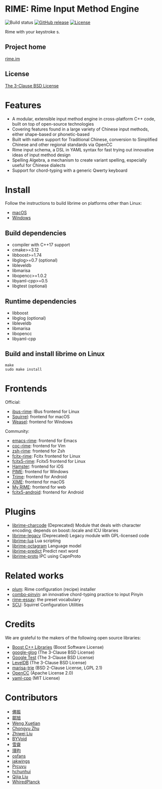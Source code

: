 <meta charset="UTF-8">

RIME: Rime Input Method  Engine
===
![Build status](https://github.com/rime/librime/actions/workflows/commit-ci.yml/badge.svg)
[![GitHub release](https://img.shields.io/github/release/rime/librime.svg)](https://github.com/rime/librime/releases)
[![License](https://img.shields.io/badge/License-BSD%203--Clause-blue.svg)](https://opensource.org/licenses/BSD-3-Clause)

Rime with your keystroke s.

Project home
---
[rime.im](https://rime.im)

License
---
[The 3-Clause BSD License](https://opensource.org/licenses/BSD-3-Clause)

Features
===
  - A modular, extensible input method engine in cross-platform C++ code,
    built on top of open-source technologies
  - Covering features found in a large variety of Chinese input methods,
    either shape-based or phonetic-based
  - Built with native support for Traditional Chinese, conversion to Simplified
    Chinese and other regional standards via OpenCC
  - Rime input schema, a DSL in YAML syntax for fast trying out innovative ideas
    of input method design
  - Spelling Algebra, a mechanism to create variant spelling, especially useful
    for Chinese dialects
  - Support for chord-typing with a generic Qwerty keyboard

Install
===
Follow the instructions to build librime on platforms other than Linux:
  - [macOS](https://github.com/rime/librime/tree/master/README-mac.md)
  - [Windows](https://github.com/rime/librime/tree/master/README-windows.md)

Build dependencies
---
  - compiler with C++17 support
  - cmake>=3.12
  - libboost>=1.74
  - libglog>=0.7 (optional)
  - libleveldb
  - libmarisa
  - libopencc>=1.0.2
  - libyaml-cpp>=0.5
  - libgtest (optional)

Runtime dependencies
---
  - libboost
  - libglog (optional)
  - libleveldb
  - libmarisa
  - libopencc
  - libyaml-cpp

Build and install librime on Linux
---
```
make
sudo make install
```

Frontends
===

Official:
  - [ibus-rime](https://github.com/rime/ibus-rime): IBus frontend for Linux
  - [Squirrel](https://github.com/rime/squirrel): frontend for macOS
  - [Weasel](https://github.com/rime/weasel): frontend for Windows

Community:
  - [emacs-rime](https://github.com/DogLooksGood/emacs-rime): frontend for Emacs
  - [coc-rime](https://github.com/tonyfettes/coc-rime): frontend for Vim
  - [zsh-rime](https://github.com/Freed-Wu/zsh-rime): frontend for Zsh
  - [fcitx-rime](https://github.com/fcitx/fcitx-rime): Fcitx frontend for Linux
  - [fcitx5-rime](https://github.com/fcitx/fcitx5-rime): Fcitx5 frontend for Linux
  - [Hamster](https://github.com/imfuxiao/Hamster): frontend for iOS
  - [PIME](https://github.com/EasyIME/PIME): frontend for Windows
  - [Trime](https://github.com/osfans/trime): frontend for Android
  - [XIME](https://github.com/stackia/XIME): frontend for macOS
  - [My RIME](https://github.com/LibreService/my_rime): frontend for web
  - [fcitx5-android](https://github.com/fcitx5-android/fcitx5-android): frontend for Android

Plugins
===
  - [librime-charcode](https://github.com/rime/librime-charcode) (Deprecated) Module that
    deals with character encoding; depends on boost::locale and ICU libraries
  - [librime-legacy](https://github.com/rime/librime-legacy) (Deprecated) Legacy module with
    GPL-licensed code
  - [librime-lua](https://github.com/hchunhui/librime-lua) Lua scripting
  - [librime-octagram](https://github.com/lotem/librime-octagram) Language model
  - [librime-predict](https://github.com/rime/librime-predict) Predict next word
  - [librime-proto](https://github.com/lotem/librime-proto) IPC using CapnProto

Related works
===
  - [plum](https://github.com/rime/plum): Rime configuration (recipe) installer
  - [combo-pinyin](https://github.com/rime/home/wiki/ComboPinyin): an innovative
    chord-typing practice to input Pinyin
  - [rime-essay](https://github.com/rime/rime-essay): the preset vocabulary
  - [SCU](https://github.com/neolee/SCU): Squirrel Configuration Utilities

Credits
===
We are grateful to the makers of the following open source libraries:

  - [Boost C++ Libraries](http://www.boost.org/) (Boost Software License)
  - [google-glog](https://github.com/google/glog) (The 3-Clause BSD License)
  - [Google Test](https://github.com/google/googletest) (The 3-Clause BSD License)
  - [LevelDB](https://github.com/google/leveldb) (The 3-Clause BSD License)
  - [marisa-trie](https://github.com/s-yata/marisa-trie) (BSD 2-Clause License, LGPL 2.1)
  - [OpenCC](https://github.com/BYVoid/OpenCC) (Apache License 2.0)
  - [yaml-cpp](https://github.com/jbeder/yaml-cpp) (MIT License)

Contributors
===
  - [佛振](https://github.com/lotem)
  - [鄒旭](https://github.com/zouxu09)
  - [Weng Xuetian](http://csslayer.info)
  - [Chongyu Zhu](http://lembacon.com)
  - [Zhiwei Liu](https://github.com/liuzhiwei)
  - [BYVoid](http://www.byvoid.com)
  - [雪齋](https://github.com/LEOYoon-Tsaw)
  - [瑾昀](https://github.com/kunki)
  - [osfans](https://github.com/osfans)
  - [jakwings](https://github.com/jakwings)
  - [Prcuvu](https://github.com/Prcuvu)
  - [hchunhui](https://github.com/hchunhui)
  - [Qijia Liu](https://github.com/eagleoflqj)
  - [WhiredPlanck](https://github.com/WhiredPlanck)
